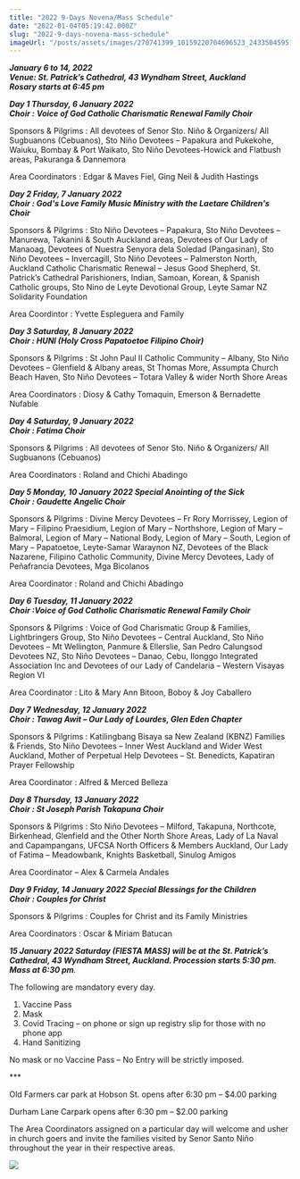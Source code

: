 ```yaml
---
title: "2022 9-Days Novena/Mass Schedule"
date: "2022-01-04T05:19:42.000Z"
slug: "2022-9-days-novena-mass-schedule"
imageUrl: "/posts/assets/images/270741399_10159220704696523_2433504595194832101_n.jpg"
---
```


**_January 6 to 14, 2022  
Venue: St. Patrick’s Cathedral, 43 Wyndham Street, Auckland  
Rosary starts at 6:45 pm_**

**_Day 1 Thursday, 6 January 2022  
Choir :_** **_Voice_ _of God Catholic Charismatic Renewal Family Choir_**

Sponsors & Pilgrims : All devotees of Senor Sto. Niño & Organizers/ All Sugbuanons (Cebuanos), Sto Niño Devotees – Papakura and Pukekohe, Waiuku, Bombay & Port Waikato, Sto Niño Devotees-Howick and Flatbush areas, Pakuranga & Dannemora

Area Coordinators : Edgar & Maves Fiel, Ging Neil & Judith Hastings

**_Day 2 Friday, 7 January 2022  
Choir : God's Love Family Music Ministry with the Laetare Children's Choir_**

Sponsors & Pilgrims : Sto Niño Devotees – Papakura, Sto Niño Devotees – Manurewa, Takanini & South Auckland areas, Devotees of Our Lady of Manaoag, Devotees of Nuestra Senyora dela Soledad (Pangasinan), Sto Niño Devotees – Invercagill, Sto Niño Devotees – Palmerston North, Auckland Catholic Charismatic Renewal – Jesus Good Shepherd, St. Patrick’s Cathedral Parishioners, Indian, Samoan, Korean, & Spanish Catholic groups, Sto Nino de Leyte Devotional Group, Leyte Samar NZ Solidarity Foundation

Area Coordintor : Yvette Espleguera and Family

**_Day 3 Saturday, 8 January 2022  
Choir : **_HUNI (Holy Cross Papatoetoe Filipino Choir)_**_**

Sponsors & Pilgrims : St John Paul II Catholic Community – Albany, Sto Niño Devotees – Glenfield & Albany areas, St Thomas More, Assumpta Church Beach Haven, Sto Niño Devotees – Totara Valley & wider North Shore Areas

Area Coordinators : Diosy & Cathy Tomaquin, Emerson & Bernadette Nufable

**_Day 4 Saturday, 9 January 2022  
Choir : **_Fatima Choir_**_**

Sponsors & Pilgrims : All devotees of Senor Sto. Niño & Organizers/ All Sugbuanons (Cebuanos)

Area Coordinators : Roland and Chichi Abadingo

**_Day 5 Monday, 10 January 2022 Special Anointing of the Sick  
Choir : Gaudette Angelic Choir_**

Sponsors & Pilgrims : Divine Mercy Devotees – Fr Rory Morrissey, Legion of Mary – Filipino Praesidium, Legion of Mary – Northshore, Legion of Mary – Balmoral, Legion of Mary – National Body, Legion of Mary – South, Legion of Mary – Papatoetoe, Leyte-Samar Waraynon NZ, Devotees of the Black Nazarene, Filipino Catholic Community, Divine Mercy Devotees, Lady of Peñafrancia Devotees, Mga Bicolanos

Area Coordinator : Roland and Chichi Abadingo

**_Day 6 Tuesday, 11 January 2022  
Choir :Voice of God Catholic Charismatic Renewal Family Choir_**

Sponsors & Pilgrims : Voice of God Charismatic Group & Families, Lightbringers Group, Sto Niño Devotees – Central Auckland, Sto Niño Devotees – Mt Wellington, Panmure & Ellerslie, San Pedro Calungsod Devotees NZ, Sto Niño Devotees – Danao, Cebu, Ilonggo Integrated Association Inc and Devotees of our Lady of Candelaria – Western Visayas Region VI

Area Coordinator : Lito & Mary Ann Bitoon, Boboy & Joy Caballero

**_Day 7 Wednesday, 12 January 2022  
Choir : Tawag Awit – Our Lady of Lourdes, Glen Eden Chapter_**

Sponsors & Pilgrims : Katilingbang Bisaya sa New Zealand (KBNZ) Families & Friends, Sto Niño Devotees – Inner West Auckland and Wider West Auckland, Mother of Perpetual Help Devotees – St. Benedicts, Kapatiran Prayer Fellowship

Area Coordinator : Alfred & Merced Belleza

**_Day 8 Thursday, 13 January 2022  
Choir : St Joseph Parish Takapuna Choir_**

Sponsors & Pilgrims : Sto Niño Devotees – Milford, Takapuna, Northcote, Birkenhead, Glenfield and the Other North Shore Areas, Lady of La Naval and Capampangans, UFCSA North Officers & Members Auckland, Our Lady of Fatima – Meadowbank, Knights Basketball, Sinulog Amigos

Area Coordinator – Alex & Carmela Andales

**_Day 9 Friday, 14 January 2022 Special Blessings for the Children  
Choir : Couples for Christ_**

Sponsors & Pilgrims : Couples for Christ and its Family Ministries

Area Coordinators : Oscar & Miriam Batucan

**_15 January 2022 Saturday (FIESTA MASS) will be at the St. Patrick’s Cathedral, 43 Wyndham Street, Auckland. Procession starts 5:30 pm_**. **_Mass at 6:30 pm_**.

The following are mandatory every day.

1.  Vaccine Pass
2.  Mask
3.  Covid Tracing – on phone or sign up registry slip for those with no phone app
4.  Hand Sanitizing

No mask or no Vaccine Pass – No Entry will be strictly imposed.

\*\*\*

Old Farmers car park at Hobson St. opens after 6:30 pm – $4.00 parking

Durham Lane Carpark opens after 6:30 pm – $2.00 parking

The Area Coordinators assigned on a particular day will welcome and usher in church goers and invite the families visited by Senor Santo Niño throughout the year in their respective areas.

[![](https://i0.wp.com/santonino-nz.org/wp-content/uploads/2022/01/270741399_10159220704696523_2433504595194832101_n.jpg?resize=558%2C1024&ssl=1)](https://i0.wp.com/santonino-nz.org/wp-content/uploads/2022/01/270741399_10159220704696523_2433504595194832101_n.jpg?ssl=1)
